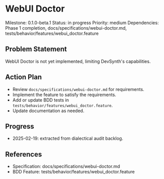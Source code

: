 # WebUI Doctor
Milestone: 0.1.0-beta.1
Status: in progress
Priority: medium
Dependencies: Phase 1 completion, docs/specifications/webui-doctor.md, tests/behavior/features/webui_doctor.feature

## Problem Statement
WebUI Doctor is not yet implemented, limiting DevSynth's capabilities.


## Action Plan
- Review `docs/specifications/webui-doctor.md` for requirements.
- Implement the feature to satisfy the requirements.
- Add or update BDD tests in `tests/behavior/features/webui_doctor.feature`.
- Update documentation as needed.

## Progress
- 2025-02-19: extracted from dialectical audit backlog.

## References
- Specification: docs/specifications/webui-doctor.md
- BDD Feature: tests/behavior/features/webui_doctor.feature
